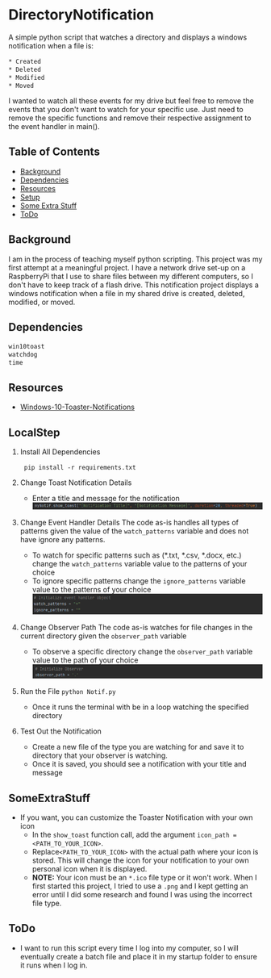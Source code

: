 
# DirectoryNotification
A simple python script that watches a directory and displays a windows notification when a file is:
    
    * Created
    * Deleted
    * Modified
    * Moved
I wanted to watch all these events for my drive but feel free to remove the events that you don't want to watch for your specific use. Just need to remove the specific functions and remove their respective assignment to the event handler in main().
## Table of Contents
* [Background](#Background)
* [Dependencies](#Dependencies)
* [Resources](#Resources)
* [Setup](#LocalStep)
* [Some Extra Stuff](#SomeExtraStuff)
* [ToDo](#ToDo)

## Background
I am in the process of teaching myself python scripting. This project was my first attempt 
at a meaningful project. I have a network drive set-up on a RaspberryPi that I use to share files between my different computers, so I don't have to keep track of a flash drive. This notification project displays a windows notification when a file in my shared drive is created, deleted, modified, or moved.

## Dependencies

    win10toast
    watchdog
    time
## Resources
* [Windows-10-Toaster-Notifications]

## LocalStep
1) Install All Dependencies

		pip install -r requirements.txt

2) Change Toast Notification Details
	* Enter a title and message for the notification
	![alt text](images/ToastNotifation.png)

3) Change Event Handler Details
	The code as-is handles all types of patterns given the value of the `watch_patterns` variable and does not have ignore any patterns.
	* To watch for specific patterns such as (*.txt, *.csv, *.docx, etc.) change the `watch_patterns` variable value to the patterns of your choice
	* To ignore specific patterns change the `ignore_patterns` variable value to the patterns of your choice
	![alt text](images/EventHandlerDetails.png)

4) Change Observer Path
	The code as-is watches for file changes in the current directory given the `observer_path` variable
	* To observe a specific directory change the `observer_path` variable value to the path of your choice
	![alt text](images/ObserverPath.png)

5) Run the File
	`python Notif.py`
	* Once it runs the terminal with be in a loop watching the specified directory

6) Test Out the Notification
	* Create a new file of the type you are watching for and save it to directory that your observer is watching. 
	* Once it is saved, you should see a notification with your title and message

## SomeExtraStuff
* If you want, you can customize the Toaster Notification with your own icon
	* In the `show_toast` function call, add the argument `icon_path = <PATH_TO_YOUR_ICON>`. 
	* Replace`<PATH_TO_YOUR_ICON>` with the actual path where your icon is stored. This will change the icon for your notification to your own personal icon when it is displayed.
	* **NOTE:** Your icon must be an `*.ico` file type or it won't work. When I first started this project, I tried to use a `.png` and I kept getting an error until I did some research and found I was using the incorrect file type.

## ToDo
* I want to run this script every time I log into my computer, so I will eventually create a batch file and place it in my startup folder to ensure it runs when I log in.


[Windows-10-Toaster-Notifications]: <https://github.com/jithurjacob/Windows-10-Toast-Notifications>